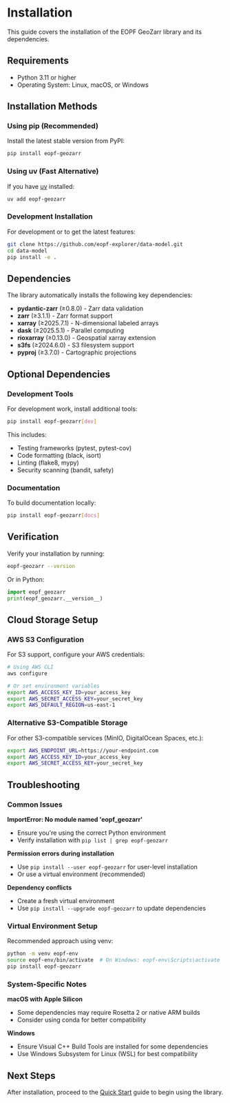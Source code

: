 # Installation

This guide covers the installation of the EOPF GeoZarr library and its dependencies.

## Requirements

- Python 3.11 or higher
- Operating System: Linux, macOS, or Windows

## Installation Methods

### Using pip (Recommended)

Install the latest stable version from PyPI:

```bash
pip install eopf-geozarr
```

### Using uv (Fast Alternative)

If you have [uv](https://docs.astral.sh/uv/) installed:

```bash
uv add eopf-geozarr
```

### Development Installation

For development or to get the latest features:

```bash
git clone https://github.com/eopf-explorer/data-model.git
cd data-model
pip install -e .
```

## Dependencies

The library automatically installs the following key dependencies:

- **pydantic-zarr** (≥0.8.0) - Zarr data validation
- **zarr** (≥3.1.1) - Zarr format support
- **xarray** (≥2025.7.1) - N-dimensional labeled arrays
- **dask** (≥2025.5.1) - Parallel computing
- **rioxarray** (≥0.13.0) - Geospatial xarray extension
- **s3fs** (≥2024.6.0) - S3 filesystem support
- **pyproj** (≥3.7.0) - Cartographic projections

## Optional Dependencies

### Development Tools

For development work, install additional tools:

```bash
pip install eopf-geozarr[dev]
```

This includes:
- Testing frameworks (pytest, pytest-cov)
- Code formatting (black, isort)
- Linting (flake8, mypy)
- Security scanning (bandit, safety)

### Documentation

To build documentation locally:

```bash
pip install eopf-geozarr[docs]
```

## Verification

Verify your installation by running:

```bash
eopf-geozarr --version
```

Or in Python:

```python
import eopf_geozarr
print(eopf_geozarr.__version__)
```

## Cloud Storage Setup

### AWS S3 Configuration

For S3 support, configure your AWS credentials:

```bash
# Using AWS CLI
aws configure

# Or set environment variables
export AWS_ACCESS_KEY_ID=your_access_key
export AWS_SECRET_ACCESS_KEY=your_secret_key
export AWS_DEFAULT_REGION=us-east-1
```

### Alternative S3-Compatible Storage

For other S3-compatible services (MinIO, DigitalOcean Spaces, etc.):

```bash
export AWS_ENDPOINT_URL=https://your-endpoint.com
export AWS_ACCESS_KEY_ID=your_access_key
export AWS_SECRET_ACCESS_KEY=your_secret_key
```

## Troubleshooting

### Common Issues

**ImportError: No module named 'eopf_geozarr'**
- Ensure you're using the correct Python environment
- Verify installation with `pip list | grep eopf-geozarr`

**Permission errors during installation**
- Use `pip install --user eopf-geozarr` for user-level installation
- Or use a virtual environment (recommended)

**Dependency conflicts**
- Create a fresh virtual environment
- Use `pip install --upgrade eopf-geozarr` to update dependencies

### Virtual Environment Setup

Recommended approach using venv:

```bash
python -m venv eopf-env
source eopf-env/bin/activate  # On Windows: eopf-env\Scripts\activate
pip install eopf-geozarr
```

### System-Specific Notes

**macOS with Apple Silicon**
- Some dependencies may require Rosetta 2 or native ARM builds
- Consider using conda for better compatibility

**Windows**
- Ensure Visual C++ Build Tools are installed for some dependencies
- Use Windows Subsystem for Linux (WSL) for best compatibility

## Next Steps

After installation, proceed to the [Quick Start](quickstart.md) guide to begin using the library.
